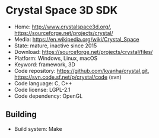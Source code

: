# Crystal Space 3D SDK

- Home: http://www.crystalspace3d.org/, https://sourceforge.net/projects/crystal/
- Media: https://en.wikipedia.org/wiki/Crystal_Space
- State: mature, inactive since 2015
- Download: https://sourceforge.net/projects/crystal/files/
- Platform: Windows, Linux, macOS
- Keyword: framework, 3D
- Code repository: https://github.com/kyanha/crystal.git, https://svn.code.sf.net/p/crystal/code (svn)
- Code language: C, C++
- Code license: LGPL-2.1
- Code dependency: OpenGL

## Building

- Build system: Make
